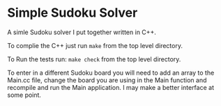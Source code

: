 # Simple Sudoku Solver

A simle Sudoku solver I put together written in C++.

To complie the C++ just run ```make``` from the top level directory.

To Run the tests run: ```make check``` from the top level directory.

To enter in a different Sudoku board you will need to add an array to the Main.cc file, change the board you are using in the Main function and recompile and run the Main application.  I may make a better interface at some point.
